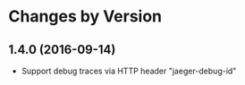 Changes by Version
==================

1.4.0 (2016-09-14)
-------------------

- Support debug traces via HTTP header "jaeger-debug-id"



